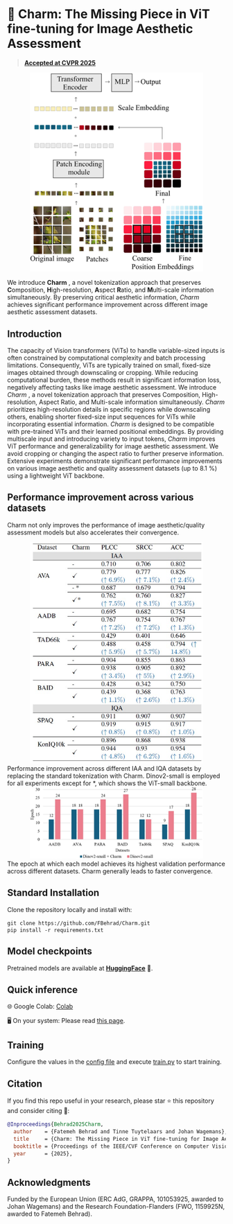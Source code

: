 # 💫 Charm: The Missing Piece in ViT fine-tuning for Image Aesthetic Assessment

> [**Accepted at CVPR 2025**](https://cvpr.thecvf.com/virtual/2025/poster/34423)<br>

<div align="center">
<a href="https://github.com/FBehrad/Charm">
    <img src="https://github.com/FBehrad/Charm/blob/main/Figures/MainFigure.jpg?raw=true" alt="Overall framework" width="400"/>
</a>
</div>


We introduce **Charm** , a novel tokenization approach that preserves **C**omposition, **H**igh-resolution,
**A**spect **R**atio, and **M**ulti-scale information simultaneously. By preserving critical aesthetic information, <em> Charm </em> achieves significant performance improvement across different image aesthetic assessment datasets.


## Introduction

The capacity of Vision transformers (ViTs) to handle variable-sized inputs is often constrained by computational
complexity and batch processing limitations. Consequently, ViTs are typically trained on small, fixed-size images obtained through downscaling or cropping. While reducing
computational burden, these methods result in significant information loss, negatively affecting tasks like image aesthetic assessment. We introduce <em> Charm </em> , a novel tokenization approach that preserves Composition, High-resolution,
Aspect Ratio, and Multi-scale information simultaneously. <em> Charm </em>  prioritizes high-resolution details in specific regions
while downscaling others, enabling shorter fixed-size input sequences for ViTs while incorporating essential information. <em> Charm </em>  is designed to be compatible with pre-trained
ViTs and their learned positional embeddings. By providing multiscale input and introducing variety to input tokens,
<em> Charm </em>  improves ViT performance and generalizability for image aesthetic assessment. We avoid cropping or changing
the aspect ratio to further preserve information. Extensive experiments demonstrate significant performance improvements on various image aesthetic and quality assessment
datasets (up to 8.1 %) using a lightweight ViT backbone. 


## Performance improvement across various datasets
Charm not only improves the performance of image aesthetic/quality assessment models but also accelerates their convergence.
<div align="center">
<img src=Figures/table1.jpg width="400" />
</div>
Performance improvement across different IAA and
IQA datasets by replacing the standard tokenization with Charm.
Dinov2-small is employed for all experiments except for *, which
shows the ViT-small backbone.
<div align="center">
<img src=Figures/convergence.jpg width="400" />
</div>
The epoch at which each model achieves its highest
validation performance across different datasets. Charm generally
leads to faster convergence. 


## Standard Installation

Clone the repository locally and install with:

```setup
git clone https://github.com/FBehrad/Charm.git
pip install -r requirements.txt
```

## Model checkpoints
Pretrained models are available at [**HuggingFace**](https://huggingface.co/FatemehBehrad/Charm) 🤗.


## Quick inference

:globe_with_meridians:	Google Colab: [Colab](Charm.ipynb)

:desktop_computer: On your system: Please read [this page](ReadMe_Inference.md).


## Training 
Configure the values in the [config file](config.yaml) and execute [train.py](train.py) to start training.

## Citation
If you find this repo useful in your research, please star ⭐ this repository and consider citing 📝:

```bibtex
@Inproceedings{Behrad2025Charm,
  author    = {Fatemeh Behrad and Tinne Tuytelaars and Johan Wagemans},
  title     = {Charm: The Missing Piece in ViT fine-tuning for Image Aesthetic Assessment},
  booktitle = {Proceedings of the IEEE/CVF Conference on Computer Vision and Pattern Recognition (CVPR)},
  year      = {2025},
}
```

## Acknowledgments
Funded by the European Union (ERC AdG, GRAPPA, 101053925, awarded to Johan Wagemans) and 
the Research Foundation-Flanders (FWO, 1159925N, awarded to Fatemeh Behrad).
